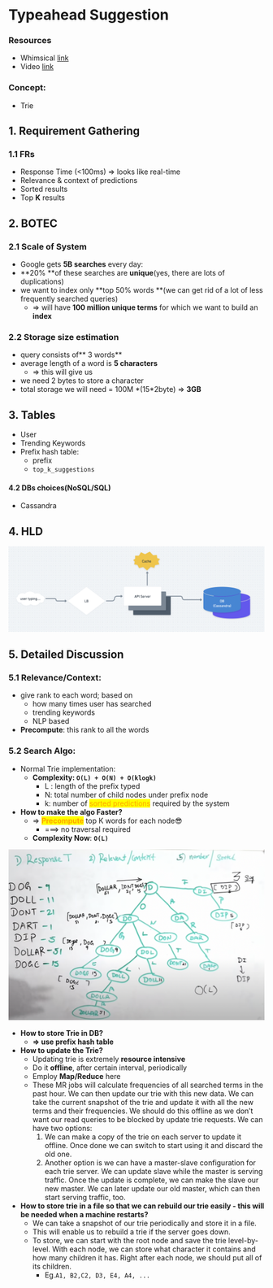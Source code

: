 # Typeahead Suggestion

### Resources

* Whimsical [link](https://whimsical.com/typeahead-Rf18XgXGQ5bFU7wEgEGJds)
* Video [link](https://www.youtube.com/watch?v=xrYTjaK5QVM\&t=1s\&ab\_channel=TechDummiesNarendraL)

### Concept:

* Trie

## 1. Requirement Gathering&#x20;

### 1.1 FRs

* Response Time (<100ms) => looks like real-time
* Relevance & context of predictions
* Sorted results
* Top **K** results

## 2. BOTEC

### 2.1 Scale of System

* Google gets **5B searches** every day:
* \*\*20% \*\*of these searches are **unique**(yes, there are lots of duplications)
* we want to index only \*\*top 50% words \*\*(we can get rid of a lot of less frequently searched queries)
  * \=> will have **100 million unique terms** for which we want to build an **index**

### 2.2 Storage size estimation

* query consists of\*\* 3 words\*\*
* average length of a word is **5 characters**
  * \=> this will give us
* we need 2 bytes to store a character
* total storage we will need = 100M \*(15\*2byte) => **3GB**



## 3. Tables

* User
* Trending Keywords
* Prefix hash table:
  * prefix
  * `top_k_suggestions`

#### 4.2 DBs choices(NoSQL/SQL)

* Cassandra

####

## 4. HLD

![](../../.gitbook/assets/screenshot-2021-08-28-at-9.37.18-pm.png)

## 5. Detailed Discussion

### **5.1 Relevance/Context:**

* give rank to each word; based on
  * how many times user has searched
  * trending keywords
  * NLP based
* **Precompute**: this rank to all the words

### **5.2 Search Algo:**

* Normal Trie implementation:
  * **Complexity: `O(L) + O(N) + O(klogk)`**
    * L : length of the prefix typed
    * N: total number of child nodes under prefix node
    * k: number of  <mark style="color:orange;">sorted predictions</mark> required by the system
* **How to make the algo Faster?**
  * \=> <mark style="color:orange;">**Precompute**</mark> top K words for each node😎
    * \===> no traversal required
  * **Complexity Now**: **`O(L)`**

![](../../.gitbook/assets/screenshot-2021-08-28-at-9.27.31-pm.png)

* **How to store Trie in DB?**
  * **=> use prefix hash table**
* **How to update the Trie?**
  * Updating trie is extremely **resource intensive**
  * Do it **offline**, after certain interval, periodically
  * Employ **Map/Reduce** here
  * These MR jobs will calculate frequencies of all searched terms in the past hour. We can then update our trie with this new data. We can take the current snapshot of the trie and update it with all the new terms and their frequencies. We should do this offline as we don’t want our read queries to be blocked by update trie requests. We can have two options:
    1. We can make a copy of the trie on each server to update it offline. Once done we can switch to start using it and discard the old one.
    2. Another option is we can have a master-slave configuration for each trie server. We can update slave while the master is serving traffic. Once the update is complete, we can make the slave our new master. We can later update our old master, which can then start serving traffic, too.
* **How to store trie in a file so that we can rebuild our trie easily - this will be needed when a machine restarts?**&#x20;
  * We can take a snapshot of our trie periodically and store it in a file.&#x20;
  * This will enable us to rebuild a trie if the server goes down.&#x20;
  * To store, we can start with the root node and save the trie level-by-level. With each node, we can store what character it contains and how many children it has. Right after each node, we should put all of its children.
    * Eg.`A1, B2,C2, D3, E4, A4, ...`

